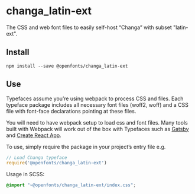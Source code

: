 
# changa_latin-ext

The CSS and web font files to easily self-host “Changa” with subset "latin-ext".

## Install

`npm install --save @openfonts/changa_latin-ext`

## Use

Typefaces assume you’re using webpack to process CSS and files. Each typeface
package includes all necessary font files (woff2, woff) and a CSS file with
font-face declarations pointing at these files.

You will need to have webpack setup to load css and font files. Many tools built
with Webpack will work out of the box with Typefaces such as [Gatsby](https://github.com/gatsbyjs/gatsby)
and [Create React App](https://github.com/facebookincubator/create-react-app).

To use, simply require the package in your project’s entry file e.g.

```javascript
// Load Changa typeface
require('@openfonts/changa_latin-ext')
```

Usage in SCSS:
```scss
@import "~@openfonts/changa_latin-ext/index.css";
```
